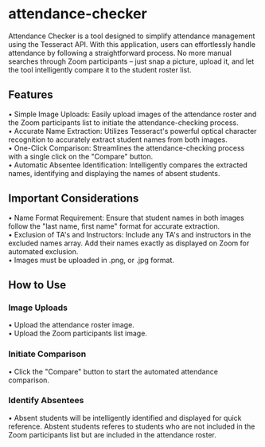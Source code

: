 # attendance-checker

Attendance Checker is a tool designed to simplify attendance management using the Tesseract API. With this application, users can effortlessly handle attendance by following a straightforward process. No more manual searches through Zoom participants – just snap a picture, upload it, and let the tool intelligently compare it to the student roster list. 

## Features
• Simple Image Uploads: Easily upload images of the attendance roster and the Zoom participants list to initiate the attendance-checking process.  
• Accurate Name Extraction: Utilizes Tesseract's powerful optical character recognition to accurately extract student names from both images.  
• One-Click Comparison: Streamlines the attendance-checking process with a single click on the "Compare" button.  
• Automatic Absentee Identification: Intelligently compares the extracted names, identifying and displaying the names of absent students. 

## Important Considerations
• Name Format Requirement: Ensure that student names in both images follow the "last name, first name" format for accurate extraction.  
• Exclusion of TA's and Instructors: Include any TA's and instructors in the excluded names array. Add their names exactly as displayed on Zoom for automated exclusion.  
• Images must be uploaded in .png, or .jpg format.

## How to Use  
### Image Uploads
• Upload the attendance roster image.  
• Upload the Zoom participants list image.  

### Initiate Comparison  
• Click the "Compare" button to start the automated attendance comparison.   

### Identify Absentees  
• Absent students will be intelligently identified and displayed for quick reference. Abstent students referes to students who are not included in the Zoom participants list but are included in the attendance roster.  
